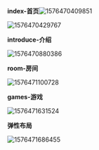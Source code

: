 **index-首页**![1576470409851](C:\Users\hasee\AppData\Roaming\Typora\typora-user-images\1576470409851.png)

![1576470429767](C:\Users\hasee\AppData\Roaming\Typora\typora-user-images\1576470429767.png)





**introduce-介绍**

![1576470880386](C:\Users\hasee\AppData\Roaming\Typora\typora-user-images\1576470880386.png)



**room-房间**

![1576471100728](C:\Users\hasee\AppData\Roaming\Typora\typora-user-images\1576471100728.png)





**games-游戏**

![1576471631524](C:\Users\hasee\AppData\Roaming\Typora\typora-user-images\1576471631524.png)





**弹性布局**

![1576471686455](C:\Users\hasee\AppData\Roaming\Typora\typora-user-images\1576471686455.png)